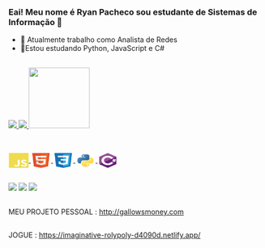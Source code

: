 ### Eai! Meu nome é Ryan Pacheco sou estudante de Sistemas de Informação 👋

- 🔭 Atualmente trabalho como Analista de Redes
- 🌱Estou estudando Python, JavaScript e C#
##
<div>
  <a href="https://github.com/ryanvpacheco">
  <img height="180em" src="https://github-readme-stats.vercel.app/api?username=ryanvpacheco&show_icons=true&theme=dracula&include_all_commits=true&count_private=true"/>
  <img height="180em" src="https://github-readme-stats.vercel.app/api/top-langs/?username=ryanvpacheco&layout=compact&langs_count=7&theme=dracula"/>
  <img allign="right" width="120" height="120" src="https://www.google.com/url?sa=i&url=https%3A%2F%2Ftenor.com%2Fsearch%2Fchicken-joe-surfs-up-gifs&psig=AOvVaw1kH04i3KhtHmyp-kILiwS6&ust=1653094604414000&source=images&cd=vfe&ved=0CAwQjRxqFwoTCPi7j7bv7PcCFQAAAAAdAAAAABAD"/>
    
</div>
    
##  
<div style="display: inline_block"><br>
  <img align="center" alt="Rafa-Js" height="30" width="40" src="https://raw.githubusercontent.com/devicons/devicon/master/icons/javascript/javascript-plain.svg">
  <img align="center" alt="Rafa-HTML" height="30" width="40" src="https://raw.githubusercontent.com/devicons/devicon/master/icons/html5/html5-original.svg">
  <img align="center" alt="Rafa-CSS" height="30" width="40" src="https://raw.githubusercontent.com/devicons/devicon/master/icons/css3/css3-original.svg">
  <img align="center" alt="Rafa-Python" height="30" width="40" src="https://raw.githubusercontent.com/devicons/devicon/master/icons/python/python-original.svg">
  <img align="center" alt="Rafa-Csharp" height="30" width="40" src="https://raw.githubusercontent.com/devicons/devicon/master/icons/csharp/csharp-original.svg">
</div>
    
##   
<div> 
  <a href="https://www.instagram.com/rv_pacheco/" target="_blank"><img src="https://img.shields.io/badge/-Instagram-%23E4405F?style=for-the-badge&logo=instagram&logoColor=white" target="_blank"></a>
  <a href = "mailto:ryanpachecosilva12@gmail.com"><img src="https://img.shields.io/badge/-Gmail-%23333?style=for-the-badge&logo=gmail&logoColor=white" target="_blank"></a>
  <a href="https://www.linkedin.com/in/ryan-pacheco-80a82021b/" target="_blank"><img src="https://img.shields.io/badge/-LinkedIn-%230077B5?style=for-the-badge&logo=linkedin&logoColor=white" target="_blank"></a> 
</div>
    
 ##
   MEU PROJETO PESSOAL :
    http://gallowsmoney.com
 ##
  JOGUE :
    https://imaginative-rolypoly-d4090d.netlify.app/
     
    
